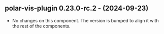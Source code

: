   ## polar-vis-plugin 0.23.0-rc.2 - (2024-09-23)
  
  * No changes on this component. The version is bumped to align it
    with the rest of the components.
